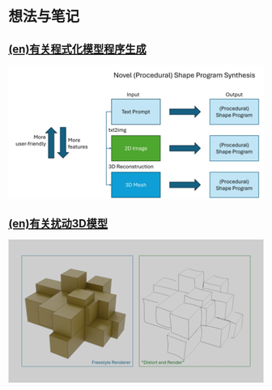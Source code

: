 # 想法与笔记

## [(en)有关程式化模型程序生成](proposal_proc_sp_gen.html)

![steps](figs/steps.png)

## [(en)有关扰动3D模型](thoughts_perturbing_mesh.html)

![distortion_renderer](figs/dr.png)
